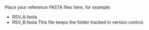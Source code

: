 Place your reference FASTA files here, for example:
- RSV_A.fasta
- RSV_B.fasta
This file keeps the folder tracked in version control.
